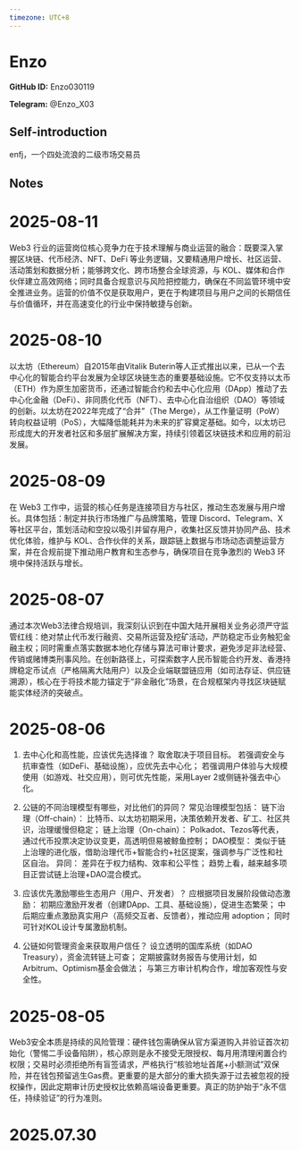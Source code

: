 ```yaml
---
timezone: UTC+8
---
```


# Enzo

**GitHub ID:** Enzo030119

**Telegram:** @Enzo_X03

## Self-introduction

enfj，一个四处流浪的二级市场交易员

## Notes

<!-- Content_START -->
# 2025-08-11

Web3 行业的运营岗位核心竞争力在于技术理解与商业运营的融合：既要深入掌握区块链、代币经济、NFT、DeFi 等业务逻辑，又要精通用户增长、社区运营、活动策划和数据分析；能够跨文化、跨市场整合全球资源，与 KOL、媒体和合作伙伴建立高效网络；同时具备合规意识与风险把控能力，确保在不同监管环境中安全推进业务。运营的价值不仅是获取用户，更在于构建项目与用户之间的长期信任与价值循环，并在高速变化的行业中保持敏捷与创新。

# 2025-08-10

以太坊（Ethereum）自2015年由Vitalik Buterin等人正式推出以来，已从一个去中心化的智能合约平台发展为全球区块链生态的重要基础设施。它不仅支持以太币（ETH）作为原生加密货币，还通过智能合约和去中心化应用（DApp）推动了去中心化金融（DeFi）、非同质化代币（NFT）、去中心化自治组织（DAO）等领域的创新。以太坊在2022年完成了“合并”（The Merge），从工作量证明（PoW）转向权益证明（PoS），大幅降低能耗并为未来的扩容奠定基础。如今，以太坊已形成庞大的开发者社区和多层扩展解决方案，持续引领着区块链技术和应用的前沿发展。

# 2025-08-09

在 Web3 工作中，运营的核心任务是连接项目方与社区，推动生态发展与用户增长。具体包括：制定并执行市场推广与品牌策略，管理 Discord、Telegram、X 等社区平台，策划活动和空投以吸引并留存用户，收集社区反馈并协同产品、技术优化体验，维护与 KOL、合作伙伴的关系，跟踪链上数据与市场动态调整运营方案，并在合规前提下推动用户教育和生态参与，确保项目在竞争激烈的 Web3 环境中保持活跃与增长。

# 2025-08-07

通过本次Web3法律合规培训，我深刻认识到在中国大陆开展相关业务必须严守监管红线：绝对禁止代币发行融资、交易所运营及挖矿活动，严防稳定币业务触犯金融主权；同时需重点落实数据本地化存储与算法可审计要求，避免涉足非法经营、传销或赌博类刑事风险。在创新路径上，可探索数字人民币智能合约开发、香港持牌稳定币试点（严格隔离大陆用户）以及企业端联盟链应用（如司法存证、供应链溯源），核心在于将技术能力锚定于“非金融化”场景，在合规框架内寻找区块链赋能实体经济的突破点。

# 2025-08-06

1. 去中心化和高性能，应该优先选择谁？ 
取舍取决于项目目标。
若强调安全与抗审查性（如DeFi、基础设施），应优先去中心化；
若强调用户体验与大规模使用（如游戏、社交应用），则可优先性能，采用Layer 2或侧链补强去中心化。

2. 公链的不同治理模型有哪些，对比他们的异同？
常见治理模型包括：
链下治理（Off-chain）： 比特币、以太坊初期采用，决策依赖开发者、矿工、社区共识，治理缓慢但稳定；
链上治理（On-chain）： Polkadot、Tezos等代表，通过代币投票决定协议变更，高透明但易被鲸鱼控制；
DAO模型： 类似于链上治理的进化版，借助治理代币+智能合约+社区提案，强调参与广泛性和社区自治。
异同：
差异在于权力结构、效率和公平性；
趋势上看，越来越多项目正尝试链上治理+DAO混合模式。

3. 应该优先激励哪些生态用户（用户、开发者）？
应根据项目发展阶段做动态激励：
初期应激励开发者（创建DApp、工具、基础设施），促进生态繁荣；
中后期应重点激励真实用户（高频交互者、反馈者），推动应用 adoption；
同时可针对KOL设计专属激励机制。

4. 公链如何管理资金来获取用户信任？
设立透明的国库系统（如DAO Treasury），资金流转链上可查；
定期披露财务报告与使用计划，如Arbitrum、Optimism基金会做法；
与第三方审计机构合作，增加客观性与安全性。

# 2025-08-05

Web3安全本质是持续的风险管理：硬件钱包需确保从官方渠道购入并验证首次初始化（警惕二手设备陷阱），核心原则是永不接受无限授权、每月用清理闲置合约权限；交易时必须拒绝所有盲签请求，严格执行“核验地址首尾+小额测试”双保险，并在钱包预留逃生Gas费。更重要的是大部分的重大损失源于过去被忽视的授权操作，因此定期审计历史授权比依赖高端设备更重要。真正的防护始于“永不信任，持续验证”的行为准则。


# 2025.07.30


<!-- Content_END -->
